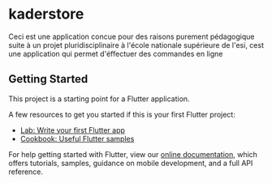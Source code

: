 # kaderstore

Ceci est une application concue pour des raisons purement pédagogique suite à un projet pluridisciplinaire à l'école nationale supérieure de l'esi, cest une application qui permet d'éffectuer des commandes en ligne 

## Getting Started

This project is a starting point for a Flutter application.

A few resources to get you started if this is your first Flutter project:

- [Lab: Write your first Flutter app](https://flutter.dev/docs/get-started/codelab)
- [Cookbook: Useful Flutter samples](https://flutter.dev/docs/cookbook)

For help getting started with Flutter, view our
[online documentation](https://flutter.dev/docs), which offers tutorials,
samples, guidance on mobile development, and a full API reference.
